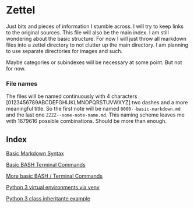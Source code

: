 # Zettel

Just bits and pieces of information I stumble across. I will try to keep links to the original sources. This file will also be the main index. I am still wondering about the basic structure. For now I will just throw all markdown files into a zettel directory to not clutter up the main directory. I am planning to use separate directories for images and such. 

Maybe categories or subindexes will be necessary at some point. But not for now. 

### File names
The files will be named continuously with 4 characters [0123456789ABCDEFGHIJKLMNOPQRSTUVWXYZ] two dashes and a more meaningful title. So the first note will be named `0000--basic-markdown.md` and the last one `ZZZZ--some-note-name.md`. This naming scheme leaves me with 1679616 possible combinations. Should be more than enough. 


## Index

[Basic Markdown Syntax](zettel/0000--basic-markdown.md)

[Basic BASH Terminal Commands](zettel/0001--basic-bash-terminal-commands.md)

[More basic BASH / Terminal Commands](zettel/0002--more-basic-bash-terminal-commands-tlcl-2nd-ed.md)

[Python 3 virtual environments via venv](zettel/0003--python-virtual-environment.md)

[Python 3 class inheritante example](zettel/0004--python-class-inheritance.md)

